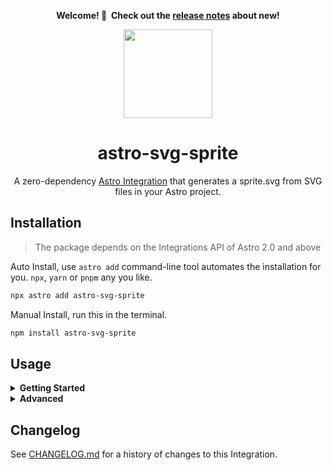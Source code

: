 <div align="center">

**Welcome! 🎉  Check out the [release notes](./CHANGELOG.md) about new!**

</div>

<div align="center">
<img height="142" alt="" src="https://github.com/ACP-CODE/astro-svg-sprite/assets/3423524/315d2628-d696-4906-b366-6dc87a179ca4">
</div>

<h1 align="center">astro-svg-sprite</h1>

<p align="center">A zero-dependency <a href="https://docs.astro.build/en/guides/integrations-guide/">Astro Integration</a> that generates a sprite.svg from SVG files in your Astro project.</p>

## Installation

> The package depends on the Integrations API of Astro 2.0 and above

Auto Install, use `astro add` command-line tool automates the installation for you. `npx`, `yarn` or `pnpm` any you like.

```sh
npx astro add astro-svg-sprite
```

Manual Install, run this in the terminal.

```sh
npm install astro-svg-sprite
```

## Usage

<details>
<summary id="#getting-started"><b>Getting Started</b></summary>
<br>

First, apply this integration to your `astro.config.*` file using the integrations property:

```ts
// astro.config.mjs
import { defineConfig } from "astro/config";
import svgSprite from "astro-svg-sprite";

export default defineConfig({
  integrations: [svgSprite()],
});
```

Then, store the SVG files to be used for the generated `sprite.svg` in the `src/assets/images/sprite` directory.

```
/
├── astro.config.mjs
├── public
|   └── assets
|       └── images
|           └── sprite.svg
├── src
|   └── assets
|       └── images
|           └── sprite
|               └── 1.svg
|               └── 2.svg
|               └── *.svg
├── tsconfig.json
├── package.json
```

To generate `sprite.svg` file, run this in the terminal.

```sh
npm run dev
```

or

```sh
npm run build
```
<img width="100%" alt="preview@2x" src="https://github.com/ACP-CODE/astro-svg-sprite/assets/3423524/ccb73a3a-588a-4a6c-91fc-288d00499dcd" >

The generated `sprite.svg` file will be stored in the `public/assets/images` directory.

</details>

<details>
<summary><b>Advanced</b></summary>
<br>

Here is an example of an advanced full configuration. With the help of [JSDoc](./dist/index.d.ts), you can easily configure it.

```ts
// astro.config.mjs
import { defineConfig } from "astro/config";
import svgSprite from "astro-svg-sprite";

export default defineConfig({
  integrations: [
    svgSprite({
      mode: "verbose",
      include: [
        "./src/assets/images/sprite",
        "./src/assets/images",
        "./src/assets",
      ],
      emitFile: {
        compress: "standard",
        path: "assets/images",
      },
    }),
  ],
});
```
> **Note:** `emitFile.compress` recommends using the default `standard` mode. The `best` mode will convert some svg tags into path tags.

</details>

## Changelog

See [CHANGELOG.md](CHANGELOG.md) for a history of changes to this Integration.
